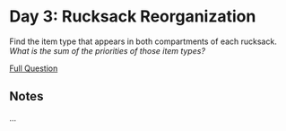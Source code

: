 # Day 3: Rucksack Reorganization

Find the item type that appears in both compartments of each rucksack. <em>What is the sum of the priorities of those item types?</em>

[Full Question](https://adventofcode.com/2022/day/3)

## Notes

...